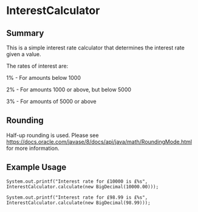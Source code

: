 # InterestCalculator

## Summary

This is a simple interest rate calculator that determines the interest rate given a value.

The rates of interest are:

1% - For amounts below 1000

2% - For amounts 1000 or above, but below 5000

3% - For amounts of 5000 or above

## Rounding

Half-up rounding is used. Please see https://docs.oracle.com/javase/8/docs/api/java/math/RoundingMode.html for more information.

## Example Usage

`System.out.printf("Interest rate for £10000 is £%s", InterestCalculator.calculate(new BigDecimal(10000.00)));`

`System.out.printf("Interest rate for £98.99 is £%s", InterestCalculator.calculate(new BigDecimal(98.99)));`
